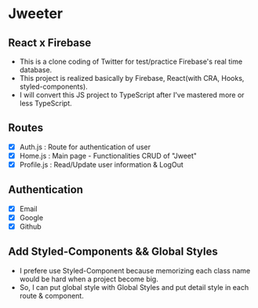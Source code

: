 # Jweeter

## React x Firebase

- This is a clone coding of Twitter for test/practice Firebase's real time database.
- This project is realized basically by Firebase, React(with CRA, Hooks, styled-components).
- I will convert this JS project to TypeScript after I've mastered more or less TypeScript.

## Routes

- [x] Auth.js : Route for authentication of user
- [x] Home.js : Main page - Functionalities CRUD of "Jweet"
- [x] Profile.js : Read/Update user information & LogOut

## Authentication

- [x] Email
- [x] Google
- [x] Github

## Add Styled-Components && Global Styles

- I prefere use Styled-Component because memorizing each class name would be hard when a project become big.
- So, I can put global style with Global Styles and put detail style in each route & component.
